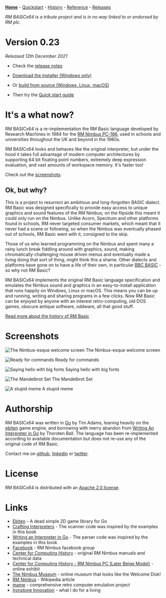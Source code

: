 [**Home**](index.md) - [Quickstart](quickstart.md) - [History](history.md) - [Reference](reference.md) - [Releases](releases.md)

_RM BASICx64 is a tribute project and is in no way linked to or endorsed by RM plc._

# Version 0.23

_Released 12th December 2021_

- Check the [release notes](releases.md)

- [Download the installer (Windows only)](assets/downloads/rmbasicx64setup.exe)

- Or [build from source (Windows, Linux, macOS)](https://github.com/adamstimb/rmbasicx64)

- Then try the [Quick start guide](quickstart.html)

# It's a what now?

RM BASICx64 is a re-implementation the RM Basic language developed by Research Machines in 1984 for the [RM Nimbus PC-186](https://en.wikipedia.org/wiki/RM_Nimbus), used in schools and universities throughout the UK and beyond in the 1980s.  

RM BASICx64 looks and behaves like the original interpreter, but under the hood it takes full advantage of modern computer architectures by supporting 64 bit floating point numbers, extremely deep expression evaluation, and vast amounts of workspace memory.  It's faster too!

Check out the [screenshots](#screenshots).

## Ok, but why?

This is a project to resurrect an ambitious and long-forgotten BASIC dialect. RM Basic was designed specifically to provide easy access to unique graphics and sound features of the RM Nimbus; on the flipside this meant it could only run on the Nimbus.  Unlike Acorn, Spectrum and other platforms found in schools, RM never targeted consumer markets, which meant that it never had a scene or following, so when the Nimbus was eventually phased out of schools, RM Basic went with it, consigned to the skip.

Those of us who learned programming on the Nimbus and spent many a rainy lunch break fiddling around with graphics, sound, making chromatically-challenging mouse driven menus and eventually made a living doing that sort of thing, might think this a shame.  Other dialects and platforms have gone on to have a life of their own, in particular [BBC BASIC](https://en.wikipedia.org/wiki/BBC_BASIC) - so why not RM Basic?

RM BASICx64 implements the original RM Basic language specification and emulates the Nimbus sound and graphics in an easy-to-install application that runs happily on Windows, Linux or macOS.  This means you can be up and running, writing and sharing programs in a few clicks.  Now RM Basic can be enjoyed by anyone with an interest retro-computing, old DOS games, obscure antique software, oddware, all that good stuff.

[Read more about the history of RM Basic](history.md)

# Screenshots

![The Nimbus-esque welcome screen](assets/images/welcome-screen.png)
The Nimbus-esque welcome screen

![Ready for commands](assets/images/editor.png)
Ready for commands

![Saying hello with big fonts](assets/images/greetings.png)
Saying hello with big fonts

![The Mandelbrot Set](assets/images/mandelbrot-set.png)
The Mandelbrot Set

![A stupid meme](assets/images/meme-screenshot.png)
A stupid meme

# Authorship

RM BASICx64 was written in [Go](https://golang.org/) by Tim Adams, leaning heavily on the [ebiten](https://ebiten.org/) game engine, and borrowing with merry abandon from [Writing An Interpreter in Go](https://interpreterbook.com/) by Thorsten Ball.  The language has been re-implemented according to available documentation but does not re-use any of the original code of RM Basic.

Contact me on [github](https://github.com/adamstimb), [linkedin](linkedin.com/in/adamstimb) or [twitter](https://twitter.com/TimAdam80276952).

# License

RM BASICx64 is distributed with an [Apache 2.0 license](https://github.com/adamstimb/rmbasicx64/tree/master/LICENSE).

# Links

- [Ebiten](https://ebiten.org/) - A dead simple 2D game library for Go
- [Crafting Interpreters](https://craftinginterpreters.com/) - The scanner code was inspired by the examples in this book
- [Writing an Interpreter in Go](https://interpreterbook.com/) - The parser code was inspired by the examples in this book
- [Facebook](https://www.facebook.com/RMNimbus/) - RM Nimbus facebook group
- [Center for Computing History](http://www.computinghistory.org.uk/) - original RM Nimbus manuals and technical data
- [Center for Computing History - RM Nimbus PC (Later Beige Model)](http://www.computinghistory.org.uk/det/41537/RM-Nimbus-PC-(Later-Beige-Model)/) - online exhibit
- [The Nimbus Museum](https://thenimbus.co.uk/) - online museum that looks like the Welcome Disk!
- [RM Nimbus](https://en.wikipedia.org/wiki/RM_Nimbus) - Wikipedia article
- [mame](https://www.mamedev.org/) - comprehensive retro computer emulation project
- [Ironstone Innovation](https://ironstoneinnovation.eu) - what I do for a living
